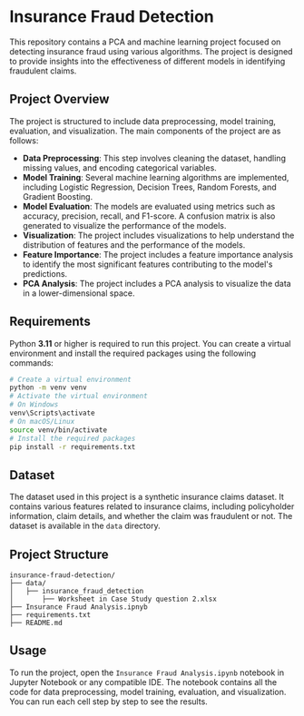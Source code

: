 # Insurance Fraud Detection

This repository contains a PCA and machine learning project focused on detecting insurance fraud using various algorithms. The
project is designed to provide insights into the effectiveness of different models in identifying fraudulent claims.

## Project Overview

The project is structured to include data preprocessing, model training, evaluation, and visualization. The main
components of the project are as follows:

- **Data Preprocessing**: This step involves cleaning the dataset, handling missing values, and encoding categorical
  variables.
- **Model Training**: Several machine learning algorithms are implemented, including Logistic Regression, Decision
  Trees, Random Forests, and Gradient Boosting.
- **Model Evaluation**: The models are evaluated using metrics such as accuracy, precision, recall, and F1-score. A
  confusion matrix is also generated to visualize the performance of the models.
- **Visualization**: The project includes visualizations to help understand the distribution of features and the
  performance of the models.
- **Feature Importance**: The project includes a feature importance analysis to identify the most significant features
  contributing to the model's predictions.
- **PCA Analysis**: The project includes a PCA analysis to visualize the data in a lower-dimensional space.

## Requirements

Python **3.11** or higher is required to run this project. You can create a virtual environment and install the required
packages using the following commands:

```bash
# Create a virtual environment
python -m venv venv
# Activate the virtual environment
# On Windows
venv\Scripts\activate
# On macOS/Linux
source venv/bin/activate
# Install the required packages
pip install -r requirements.txt
```

## Dataset

The dataset used in this project is a synthetic insurance claims dataset. It contains various features related to
insurance claims, including policyholder information, claim details, and whether the claim was fraudulent or not. The
dataset is available in the `data` directory.

## Project Structure

```plaintext
insurance-fraud-detection/
├── data/
│   ├── insurance_fraud_detection
│       ├── Worksheet in Case Study question 2.xlsx
├── Insurance Fraud Analysis.ipnyb
├── requirements.txt
├── README.md
```

## Usage

To run the project, open the `Insurance Fraud Analysis.ipynb` notebook in Jupyter Notebook or any compatible IDE. The
notebook contains all the code for data preprocessing, model training, evaluation, and visualization. You can run each
cell step by step to see the results.

